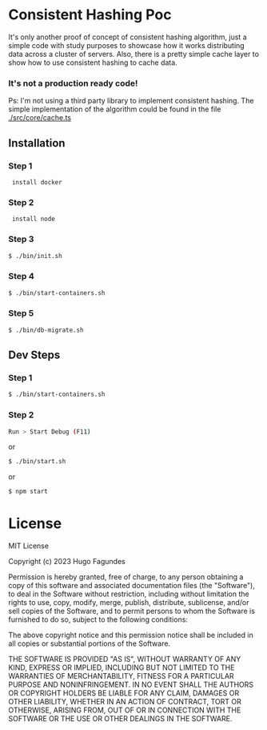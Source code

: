 # Consistent Hashing Poc
It's only another proof of concept of consistent hashing algorithm, just a simple code with study purposes to showcase how it works distributing data across a cluster of servers. Also, there is a pretty simple cache layer to show how to use consistent hashing to cache data.

### It's not a production ready code!

Ps: I'm not using a third party library to implement consistent hashing. The simple implementation of the algorithm could be found in the file [./src/core/cache.ts](https://github.com/ace-cooper/poc-consistent-hashing/blob/main/src/core/cache.ts)

## Installation
  ### Step 1
     install docker
  ### Step 2
     install node
  ### Step 3
  ```bash
  $ ./bin/init.sh
  ```
  ### Step 4
  ```bash
  $ ./bin/start-containers.sh
  ```
  ### Step 5
  ```bash
  $ ./bin/db-migrate.sh
  ```

## Dev Steps
  ### Step 1
  ```bash
  $ ./bin/start-containers.sh
  ```
  ### Step 2
  ```bash
  Run > Start Debug (F11)
  ```
  or
  ```bash
  $ ./bin/start.sh
  ```
  or
  ```bash
  $ npm start
  ```

# License

MIT License

Copyright (c) 2023 Hugo Fagundes

Permission is hereby granted, free of charge, to any person obtaining a copy
of this software and associated documentation files (the "Software"), to deal
in the Software without restriction, including without limitation the rights
to use, copy, modify, merge, publish, distribute, sublicense, and/or sell
copies of the Software, and to permit persons to whom the Software is
furnished to do so, subject to the following conditions:

The above copyright notice and this permission notice shall be included in all
copies or substantial portions of the Software.

THE SOFTWARE IS PROVIDED "AS IS", WITHOUT WARRANTY OF ANY KIND, EXPRESS OR
IMPLIED, INCLUDING BUT NOT LIMITED TO THE WARRANTIES OF MERCHANTABILITY,
FITNESS FOR A PARTICULAR PURPOSE AND NONINFRINGEMENT. IN NO EVENT SHALL THE
AUTHORS OR COPYRIGHT HOLDERS BE LIABLE FOR ANY CLAIM, DAMAGES OR OTHER
LIABILITY, WHETHER IN AN ACTION OF CONTRACT, TORT OR OTHERWISE, ARISING FROM,
OUT OF OR IN CONNECTION WITH THE SOFTWARE OR THE USE OR OTHER DEALINGS IN THE
SOFTWARE.
